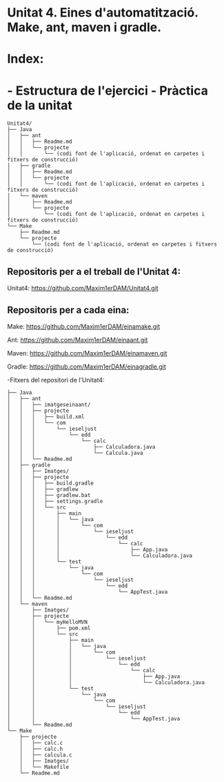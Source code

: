 # Unitat 4. Eines d'automatització. Make, ant, maven i gradle.
# Index:

# - Estructura de l'ejercici - Pràctica de la unitat

```
Unitat4/
├── Java
│   ├── ant
│   │   ├── Readme.md
│   │   └── projecte
│   │       └── (codi font de l'aplicació, ordenat en carpetes i fitxers de construcció)
│   ├── gradle
│   │   ├── Readme.md
│   │   └── projecte
│   │       └── (codi font de l'aplicació, ordenat en carpetes i fitxers de construcció)
│   └── maven
│       ├── Readme.md
│       └── projecte
│           └── (codi font de l'aplicació, ordenat en carpetes i fitxers de construcció)
└── Make
    ├── Readme.md
    └── projecte
        └── (codi font de l'aplicació, ordenat en carpetes i fitxers de construcció)

```

## Repositoris per a el treball de l'Unitat 4:

Unitat4: https://github.com/Maxim1erDAM/Unitat4.git

## Repositoris per a cada eina:

Make: https://github.com/Maxim1erDAM/einamake.git

Ant: https://github.com/Maxim1erDAM/einaant.git

Maven: https://github.com/Maxim1erDAM/einamaven.git

Gradle: https://github.com/Maxim1erDAM/einagradle.git



-Fitxers del repositori de l'Unitat4:
```
├── Java
│   ├── ant
│   │   ├── imatgeseinaant/
│   │   ├── projecte
│   │   │   ├── build.xml
│   │   │   └── com
│   │   │       └── ieseljust
│   │   │           └── edd
│   │   │               └── calc
│   │   │                   ├── Calculadora.java
│   │   │                   └── Calcula.java
│   │   └── Readme.md
│   ├── gradle
│   │   ├── Imatges/
│   │   ├── projecte
│   │   │   ├── build.gradle
│   │   │   ├── gradlew
│   │   │   ├── gradlew.bat
│   │   │   ├── settings.gradle
│   │   │   └── src
│   │   │       ├── main
│   │   │       │   └── java
│   │   │       │       └── com
│   │   │       │           └── ieseljust
│   │   │       │               └── edd
│   │   │       │                   └── calc
│   │   │       │                       ├── App.java
│   │   │       │                       └── Calculadora.java
│   │   │       └── test
│   │   │           └── java
│   │   │               └── com
│   │   │                   └── ieseljust
│   │   │                       └── edd
│   │   │                           └── AppTest.java
│   │   └── Readme.md
│   └── maven
│       ├── Imatges/
│       ├── projecte
│       │   └── myHelloMVN
│       │       ├── pom.xml
│       │       └── src
│       │           ├── main
│       │           │   └── java
│       │           │       └── com
│       │           │           └── ieseljust
│       │           │               └── edd
│       │           │                   └── calc
│       │           │                       ├── App.java
│       │           │                       └── Calculadora.java
│       │           └── test
│       │               └── java
│       │                   └── com
│       │                       └── ieseljust
│       │                           └── edd
│       │                               └── AppTest.java
│       └── Readme.md
└── Make
    ├── projecte
    │   ├── calc.c
    │   ├── calc.h
    │   ├── calcula.c
    │   ├── Imatges/
    │   └── Makefile
    └── Readme.md

```

